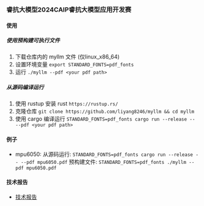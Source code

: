 ### 睿抗大模型2024CAIP睿抗大模型应用开发赛

#### 使用

##### 使用预构建可执行文件
1. 下载仓库内的 myllm 文件 (仅linux_x86_64)
2. 设置环境变量 `export STANDARD_FONTS=pdf_fonts`
3. 运行 `./myllm --pdf <your pdf path>`

##### 从源码编译运行
1. 使用 rustup 安装 rust `https://rustup.rs/`
2. 克隆仓库 `git clone https://github.com/liyang8246/myllm && cd myllm`
3. 使用 cargo 编译运行 `STANDARD_FONTS=pdf_fonts cargo run --release -- --pdf <your pdf path>`

#### 例子
- mpu6050: 
从源码运行: `STANDARD_FONTS=pdf_fonts cargo run --release -- --pdf mpu6050.pdf`
预构建文件: `STANDARD_FONTS=pdf_fonts ./myllm --pdf mpu6050.pdf`

#### 技术报告
- [技术报告](./report/report.md)